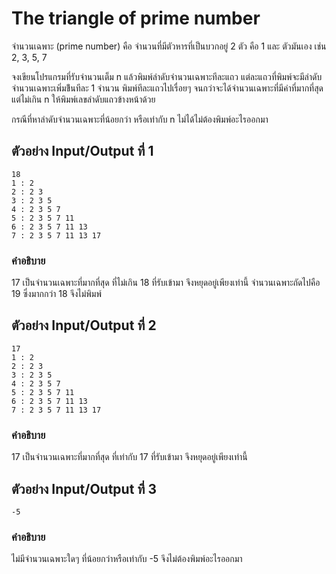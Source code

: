 # The triangle of prime number
จํานวนเฉพาะ (prime number) คือ จํานวนที่มีตัวหารที่เป็นบวกอยู่ 2 ตัว คือ 1 และ ตัวมันเอง เช่น 2, 3, 5, 7

จงเขียนโปรแกรมที่รับจํานวนเต็ม n แล้วพิมพ์ลําดับจํานวนเฉพาะทีละแถว แต่ละแถวที่พิมพ์จะมีลําดับจำนวนเฉพาะเพิ่มข้ึนทีละ 1 จำนวน พิมพ์ทีละแถวไปเรื่อยๆ จนกว่าจะได้จํานวนเฉพาะที่มีค่าที่มากที่สุด แต่ไม่เกิน n ให้พิมพ์เลขลําดับแถวข้างหน้าด้วย

กรณีที่หาลําดับจํานวนเฉพาะที่น้อยกว่า หรือเท่ากับ n ไม่ได้ไม่ต้องพิมพ์อะไรออกมา

## ตัวอย่าง Input/Output ที่ 1
```
18
1 : 2
2 : 2 3
3 : 2 3 5
4 : 2 3 5 7
5 : 2 3 5 7 11
6 : 2 3 5 7 11 13
7 : 2 3 5 7 11 13 17
```
### คําอธิบาย
  17 เป็นจํานวนเฉพาะที่มากที่สุด ที่ไม่เกิน 18 ที่รับเข้ามา จึงหยุดอยู่เพียงเท่านี้ จำนวนเฉพาะถัดไปคือ 19 ซึ่งมากกว่า 18 จึงไม่พิมพ์

## ตัวอย่าง Input/Output ที่ 2
```
17
1 : 2
2 : 2 3
3 : 2 3 5
4 : 2 3 5 7
5 : 2 3 5 7 11
6 : 2 3 5 7 11 13
7 : 2 3 5 7 11 13 17
```
### คําอธิบาย
17 เป็นจํานวนเฉพาะที่มากที่สุด ที่เท่ากับ 17 ที่รับเข้ามา จึงหยุดอยู่เพียงเท่านี้

## ตัวอย่าง Input/Output ที่ 3
```
-5
```
### คําอธิบาย
ไม่มีจํานวนเฉพาะใดๆ ที่น้อยกว่าหรือเท่ากับ -5 จึงไม่ต้องพิมพ์อะไรออกมา

